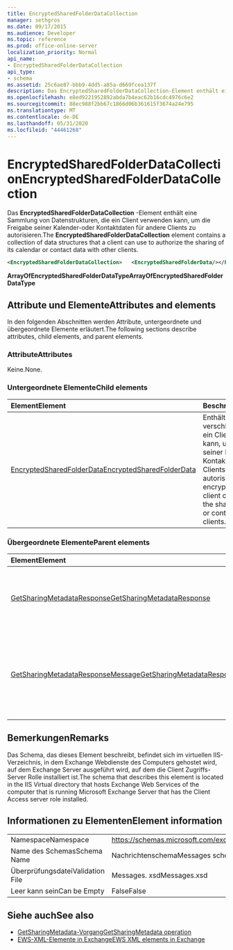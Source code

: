 ```yaml
---
title: EncryptedSharedFolderDataCollection
manager: sethgros
ms.date: 09/17/2015
ms.audience: Developer
ms.topic: reference
ms.prod: office-online-server
localization_priority: Normal
api_name:
- EncryptedSharedFolderDataCollection
api_type:
- schema
ms.assetid: 25c6ae87-bbb9-4dd5-a85a-d669fcea137f
description: Das EncryptedSharedFolderDataCollection-Element enthält eine Sammlung von Datenstrukturen, die ein Client verwenden kann, um die Freigabe seiner Kalender-oder Kontaktdaten für andere Clients zu autorisieren.
ms.openlocfilehash: e8ed9221952892abda7b4eac62b16cdc4976c6e2
ms.sourcegitcommit: 88ec988f2bb67c1866d06b361615f3674a24e795
ms.translationtype: MT
ms.contentlocale: de-DE
ms.lasthandoff: 05/31/2020
ms.locfileid: "44461268"
---
```

# <a name="encryptedsharedfolderdatacollection"></a><span data-ttu-id="283a3-103">EncryptedSharedFolderDataCollection</span><span class="sxs-lookup"><span data-stu-id="283a3-103">EncryptedSharedFolderDataCollection</span></span>

<span data-ttu-id="283a3-104">Das **EncryptedSharedFolderDataCollection** -Element enthält eine Sammlung von Datenstrukturen, die ein Client verwenden kann, um die Freigabe seiner Kalender-oder Kontaktdaten für andere Clients zu autorisieren.</span><span class="sxs-lookup"><span data-stu-id="283a3-104">The **EncryptedSharedFolderDataCollection** element contains a collection of data structures that a client can use to authorize the sharing of its calendar or contact data with other clients.</span></span> 
  
```xml
<EncryptedSharedFolderDataCollection>   <EncryptedSharedFolderData/></EncryptedSharedFolderDataCollection>
```

 <span data-ttu-id="283a3-105">**ArrayOfEncryptedSharedFolderDataType**</span><span class="sxs-lookup"><span data-stu-id="283a3-105">**ArrayOfEncryptedSharedFolderDataType**</span></span>
## <a name="attributes-and-elements"></a><span data-ttu-id="283a3-106">Attribute und Elemente</span><span class="sxs-lookup"><span data-stu-id="283a3-106">Attributes and elements</span></span>

<span data-ttu-id="283a3-107">In den folgenden Abschnitten werden Attribute, untergeordnete und übergeordnete Elemente erläutert.</span><span class="sxs-lookup"><span data-stu-id="283a3-107">The following sections describe attributes, child elements, and parent elements.</span></span>
  
### <a name="attributes"></a><span data-ttu-id="283a3-108">Attribute</span><span class="sxs-lookup"><span data-stu-id="283a3-108">Attributes</span></span>

<span data-ttu-id="283a3-109">Keine.</span><span class="sxs-lookup"><span data-stu-id="283a3-109">None.</span></span>
  
### <a name="child-elements"></a><span data-ttu-id="283a3-110">Untergeordnete Elemente</span><span class="sxs-lookup"><span data-stu-id="283a3-110">Child elements</span></span>

|<span data-ttu-id="283a3-111">**Element**</span><span class="sxs-lookup"><span data-stu-id="283a3-111">**Element**</span></span>|<span data-ttu-id="283a3-112">**Beschreibung**</span><span class="sxs-lookup"><span data-stu-id="283a3-112">**Description**</span></span>|
|:-----|:-----|
|[<span data-ttu-id="283a3-113">EncryptedSharedFolderData</span><span class="sxs-lookup"><span data-stu-id="283a3-113">EncryptedSharedFolderData</span></span>](encryptedsharedfolderdata.md) <br/> |<span data-ttu-id="283a3-114">Enthält die verschlüsselten Daten, die ein Client verwenden kann, um die Freigabe seiner Kalender-oder Kontaktdaten für andere Clients zu autorisieren.</span><span class="sxs-lookup"><span data-stu-id="283a3-114">Contains the encrypted data that a client can use to authorize the sharing of its calendar or contact data with other clients.</span></span>  <br/> |
   
### <a name="parent-elements"></a><span data-ttu-id="283a3-115">Übergeordnete Elemente</span><span class="sxs-lookup"><span data-stu-id="283a3-115">Parent elements</span></span>

|<span data-ttu-id="283a3-116">**Element**</span><span class="sxs-lookup"><span data-stu-id="283a3-116">**Element**</span></span>|<span data-ttu-id="283a3-117">**Beschreibung**</span><span class="sxs-lookup"><span data-stu-id="283a3-117">**Description**</span></span>|
|:-----|:-----|
|[<span data-ttu-id="283a3-118">GetSharingMetadataResponse</span><span class="sxs-lookup"><span data-stu-id="283a3-118">GetSharingMetadataResponse</span></span>](getsharingmetadataresponse.md) <br/> |<span data-ttu-id="283a3-119">Definiert eine Antwort auf eine [GetSharingMetadata-Vorgang](getsharingmetadata-operation.md) an.</span><span class="sxs-lookup"><span data-stu-id="283a3-119">Defines a response to a [GetSharingMetadata operation](getsharingmetadata-operation.md) request.</span></span>  <br/> |
|[<span data-ttu-id="283a3-120">GetSharingMetadataResponseMessage</span><span class="sxs-lookup"><span data-stu-id="283a3-120">GetSharingMetadataResponseMessage</span></span>](getsharingmetadataresponsemessage.md) <br/> |<span data-ttu-id="283a3-121">Enthält den Status und das Ergebnis einer einzelnen [GetSharingMetadata-Vorgang](getsharingmetadata-operation.md) -Anforderung.</span><span class="sxs-lookup"><span data-stu-id="283a3-121">Contains the status and result of a single [GetSharingMetadata operation](getsharingmetadata-operation.md) request.</span></span>  <br/> |
   
## <a name="remarks"></a><span data-ttu-id="283a3-122">Bemerkungen</span><span class="sxs-lookup"><span data-stu-id="283a3-122">Remarks</span></span>

<span data-ttu-id="283a3-123">Das Schema, das dieses Element beschreibt, befindet sich im virtuellen IIS-Verzeichnis, in dem Exchange Webdienste des Computers gehostet wird, auf dem Exchange Server ausgeführt wird, auf dem die Client Zugriffs-Server Rolle installiert ist.</span><span class="sxs-lookup"><span data-stu-id="283a3-123">The schema that describes this element is located in the IIS Virtual directory that hosts Exchange Web Services of the computer that is running Microsoft Exchange Server that has the Client Access server role installed.</span></span>
  
## <a name="element-information"></a><span data-ttu-id="283a3-124">Informationen zu Elementen</span><span class="sxs-lookup"><span data-stu-id="283a3-124">Element information</span></span>

|||
|:-----|:-----|
|<span data-ttu-id="283a3-125">Namespace</span><span class="sxs-lookup"><span data-stu-id="283a3-125">Namespace</span></span>  <br/> |https://schemas.microsoft.com/exchange/services/2006/messages  <br/> |
|<span data-ttu-id="283a3-126">Name des Schemas</span><span class="sxs-lookup"><span data-stu-id="283a3-126">Schema Name</span></span>  <br/> |<span data-ttu-id="283a3-127">Nachrichtenschema</span><span class="sxs-lookup"><span data-stu-id="283a3-127">Messages schema</span></span>  <br/> |
|<span data-ttu-id="283a3-128">Überprüfungsdatei</span><span class="sxs-lookup"><span data-stu-id="283a3-128">Validation File</span></span>  <br/> |<span data-ttu-id="283a3-129">Messages. xsd</span><span class="sxs-lookup"><span data-stu-id="283a3-129">Messages.xsd</span></span>  <br/> |
|<span data-ttu-id="283a3-130">Leer kann sein</span><span class="sxs-lookup"><span data-stu-id="283a3-130">Can be Empty</span></span>  <br/> |<span data-ttu-id="283a3-131">False</span><span class="sxs-lookup"><span data-stu-id="283a3-131">False</span></span>  <br/> |
   
## <a name="see-also"></a><span data-ttu-id="283a3-132">Siehe auch</span><span class="sxs-lookup"><span data-stu-id="283a3-132">See also</span></span>

- [<span data-ttu-id="283a3-133">GetSharingMetadata-Vorgang</span><span class="sxs-lookup"><span data-stu-id="283a3-133">GetSharingMetadata operation</span></span>](getsharingmetadata-operation.md)
- [<span data-ttu-id="283a3-134">EWS-XML-Elemente in Exchange</span><span class="sxs-lookup"><span data-stu-id="283a3-134">EWS XML elements in Exchange</span></span>](ews-xml-elements-in-exchange.md)

